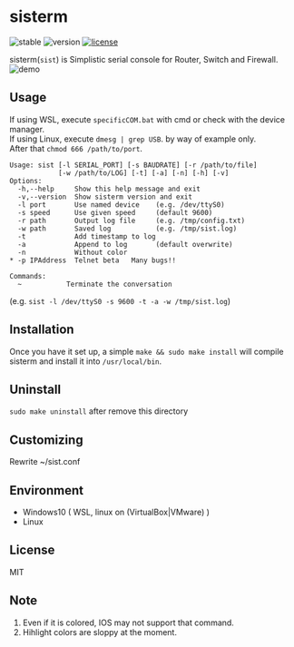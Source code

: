 # sisterm
![stable](https://img.shields.io/badge/build-passing-success.svg)
![version](https://img.shields.io/badge/version-1.3.1-success.svg)
[![license](https://img.shields.io/badge/license-MIT-blue.svg?style=flat)](LICENSE)
  
sisterm(`sist`) is Simplistic serial console for Router, Switch and Firewall.  
![demo](https://user-images.githubusercontent.com/29778890/53171080-183f4400-3625-11e9-8204-83c20dcc6a3f.gif)


## Usage
If using WSL, execute `specificCOM.bat` with cmd or check with the device manager.  
If using Linux, execute `dmesg | grep USB`. by way of example only.  
After that `chmod 666 /path/to/port`.  
```
Usage: sist [-l SERIAL_PORT] [-s BAUDRATE] [-r /path/to/file]
            [-w /path/to/LOG] [-t] [-a] [-n] [-h] [-v]
Options:
  -h,--help     Show this help message and exit
  -v,--version  Show sisterm version and exit
  -l port       Use named device    (e.g. /dev/ttyS0)
  -s speed      Use given speed     (default 9600)
  -r path       Output log file     (e.g. /tmp/config.txt)
  -w path       Saved log           (e.g. /tmp/sist.log)
  -t            Add timestamp to log
  -a            Append to log       (default overwrite)
  -n            Without color
* -p IPAddress  Telnet beta   Many bugs!!

Commands:
  ~           Terminate the conversation
```
(e.g. `sist -l /dev/ttyS0 -s 9600 -t -a -w /tmp/sist.log`)  


## Installation
Once you have it set up, a simple `make && sudo make install` will compile sisterm and install it into `/usr/local/bin`.  


## Uninstall
`sudo make uninstall` after remove this directory  


## Customizing
Rewrite ~/sist.conf  


## Environment
* Windows10 ( WSL, linux on (VirtualBox|VMware) )  
* Linux


## License
MIT


## Note
1. Even if it is colored, IOS may not support that command.  
2. Hihlight colors are sloppy at the moment.  
